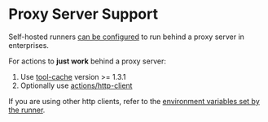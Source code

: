 # Proxy Server Support

Self-hosted runners [can be configured](https://help.github.com/en/actions/hosting-your-own-runners/using-a-proxy-server-with-self-hosted-runners) to run behind a proxy server in enterprises.

For actions to **just work** behind a proxy server:

  1. Use [tool-cache](/packages/tool-cache) version >= 1.3.1
  2. Optionally use [actions/http-client](https://github.com/actions/toolkit/tree/main/packages/http-client)

If you are using other http clients, refer to the [environment variables set by the runner](https://help.github.com/en/actions/hosting-your-own-runners/using-a-proxy-server-with-self-hosted-runners).
